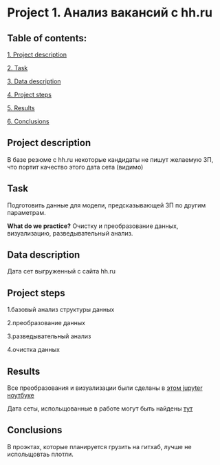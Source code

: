 # Project 1. Анализ вакансий с hh.ru

## Table of contents:
[1. Project description](https://github.com/lamewarden/sf_data_science-2022-/tree/main/Project_1/README.md#Project-description)

[2. Task](https://github.com/lamewarden/sf_data_science-2022-/tree/main/Project_1/README.md#Task)

[3. Data description](https://github.com/lamewarden/sf_data_science-2022-/tree/main/Project_1/README.md#Data-description)

[4. Project steps](https://github.com/lamewarden/sf_data_science-2022-/tree/main/Project_1/README.md#Project-steps)

[5. Results](https://github.com/lamewarden/sf_data_science-2022-/tree/main/Project_1/README.md#Results)

[6. Conclusions](https://github.com/lamewarden/sf_data_science-2022-/tree/main/Project_1/README.md#Conclusions)


## Project description
В базе резюме с hh.ru некоторые кандидаты не пишут желаемую ЗП, что портит качество этого дата сета (видимо) 

## Task
Подготовить данные для модели, предсказывающей ЗП по другим параметрам.


**What do we practice?**
Очистку и преобразование данных, визуализацию, разведывательный анализ.

## Data description

Дата сет выгруженный с сайта hh.ru 

## Project steps

1.базовый анализ структуры данных

2.преобразование данных

3.разведывательный анализ

4.очистка данных

## Results

Все преобразования и визуализации были сделаны в [этом jupyter ноутбуке](https://github.com/lamewarden/sf_data_science-2022-/blob/main/Project_1/%D0%9D%D0%BE%D1%83%D1%82%D0%B1%D1%83%D0%BA-%D1%88%D0%B0%D0%B1%D0%BB%D0%BE%D0%BD%20Project%201.ipynb) 

Дата сеты, испольщованные в работе могут быть найдены [тут](https://drive.google.com/drive/folders/15X_Q7RYMpAxuLVhJTH_FAumOPSc8sPMf?usp=sharing)

## Conclusions

В проэктах, которые планируется грузить на гитхаб, лучше не испольщовтаь плотли.



